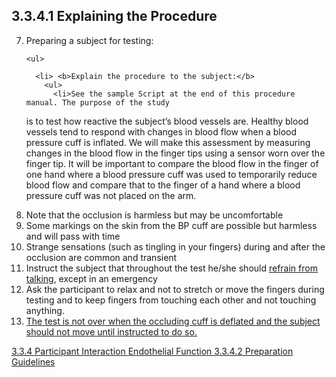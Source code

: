 ## 3.3.4.1 Explaining the Procedure

<ol start="7">
  <li>
    Preparing a subject for testing:

    <ul>

      <li> <b>Explain the procedure to the subject:</b>
        <ul>
          <li>See the sample Script at the end of this procedure manual. The purpose of the study
is to test how reactive the subject’s blood vessels are. Healthy blood vessels tend to
respond with changes in blood flow when a blood pressure cuff is inflated. We will
make this assessment by measuring changes in the blood flow in the finger tips
using a sensor worn over the finger tip. It will be important to compare the blood flow
in the finger of one hand where a blood pressure cuff was used to temporarily reduce
blood flow and compare that to the finger of a hand where a blood pressure cuff was
not placed on the arm.</li>
     <li>Note that the occlusion is harmless but may be uncomfortable</li>
     <li>Some markings on the skin from the BP cuff are possible but harmless and will
pass with time</li>
     <li>Strange sensations (such as tingling in your fingers) during and after the occlusion
are common and transient</li>
     <li>Instruct the subject that throughout the test he/she should <u>refrain from talking</u>, except
in an emergency</li>
     <li>Ask the participant to relax and not to stretch or move the fingers during testing and
to keep fingers from touching each other and not touching anything.</li>
     <li><u>The test is not over when the occluding cuff is deflated and the subject should not
move until instructed to do so.</u></li>
        </ul>
      </li>
    </ul>
  </li>
</ol>

<div class="center">
<div class="btn-group">
  <a href=":pages_path:/manuals/endothelial-function/3-03-04-00-ppt-interaction.md" class="btn btn-default">
    <span class="glyphicon glyphicon-chevron-left"></span>
    3.3.4 Participant Interaction
  </a>

  <a href=":pages_path:/manuals/endothelial-function" class="btn btn-default">
    <span class="glyphicon glyphicon-chevron-up"></span>
    Endothelial Function
  </a>

  <a href=":pages_path:/manuals/endothelial-function/3-03-04-02-preparation-guidelines.md" class="btn btn-success">
    3.3.4.2 Preparation Guidelines
    <span class="glyphicon glyphicon-chevron-right"></span>
  </a>
</div>
</div>
